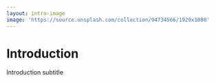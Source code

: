 ```yaml
---
layout: intro-image
image: 'https://source.unsplash.com/collection/94734566/1920x1080'
---
```


<div class="absolute top-20 bottom-20 left-20 right-20">
    <h1>Introduction</h1>
    <p>Introduction subtitle</p>
</div>

